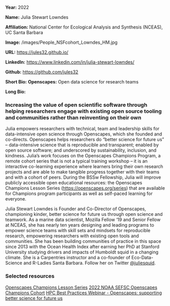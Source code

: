 **Year:** 2022

**Name:** Julia Stewart Lowndes

**Affiliation:** National Center for Ecological Analysis and Synthesis (NCEAS), UC Santa Barbara

**Image:** /images/People_NSFcohort_Lowndes_HM.jpg 

**URL:** https://jules32.github.io/

**LinkedIn:** https://www.linkedin.com/in/julia-stewart-lowndes/

**Github:** https://github.com/jules32

**Short Bio:** **Openscapes:** Open data science for research teams

**Long Bio:**
### Increasing the value of open scientific software through helping researchers engage with existing open source tooling and communities rather than reinventing on their own

Julia empowers researchers with technical, team and leadership skills for data-intensive open science through Openscapes, which she founded and co-directs. Openscapes helps researchers do “better science for future us” – 
data-intensive science that is reproducible and transparent; 
enabled by open source software; 
and underscored by sustainability, inclusion, and kindness. 
Julia’s work focuses on the Openscapes Champions Program, a remote cohort series that is not a typical training workshop – it is an interactive co-learning experience where learners bring their own research projects and are able to make tangible progress together with their teams and with a cohort of peers. During the BSSw Fellowship, Julia will improve publicly accessible open educational resources: the Openscapes Champions Lesson Series (https://openscapes.org/series) that are available for Champions program participants as well as self-paced learning for everyone.

Julia Stewart Lowndes is Founder and Co-Director of Openscapes,  championing kinder, better science for future us through open science and teamwork. As a marine data scientist, Mozilla Fellow ‘19 and Senior Fellow at NCEAS, she has nearly ten years designing and leading programs to empower science teams with skill sets and mindsets for reproducible research, empowering researchers with existing open tools and communities. She has been building communities of practice in this space since 2013 with the Ocean Health Index after earning her PhD at Stanford University studying drivers and impacts of Humboldt squid in a changing climate. She is a Carpentries instructor and a co-founder of Eco-Data-Science and R-Ladies Santa Barbara. Follow her on Twitter [@juliesquid](https://twitter.com/juliesquid).

### Selected resources
<a href="https://openscapes.github.io/series/" class="link-row">Openscapes Champions Lesson Series</a>
<a href="https://openscapes.github.io/2022-noaa-sefsc-summer/" class="link-row">2022 NOAA SEFSC Openscapes Champions Cohort</a>
<a href="http://ideas-productivity.org/events/hpc-best-practices-webinars/#2023-webinars" class="link-row">HPC Best Practices Webinar - Openscapes: supporting better science for future us </a>
